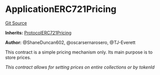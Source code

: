 # ApplicationERC721Pricing
[Git Source](https://github.com/thrackle-io/aquifi-rules-v1/blob/47aa0c8585077f5b931483a9b3097e3fe330a3c3/src/example/pricing/ApplicationERC721Pricing.sol)

**Inherits:**
[ProtocolERC721Pricing](/src/client/pricing/ProtocolERC721Pricing.sol/contract.ProtocolERC721Pricing.md)

**Author:**
@ShaneDuncan602, @oscarsernarosero, @TJ-Everett

This contract is a simple pricing mechanism only. Its main purpose is to store prices.

*This contract allows for setting prices on entire collections or by tokenId*


